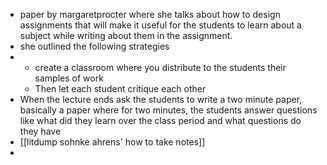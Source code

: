 - paper by margaretprocter where she talks about how to design assignments that will make it useful for the students to learn about a subject while writing about them in the assignment.
- she outlined the following strategies
- - create a classroom where you distribute to the students their samples of work
  - Then let each student critique each other
- When the lecture ends ask the students to write a two minute paper, basically a paper where for two minutes, the students answer questions like what did they learn over the class period and what questions do they have
- [[litdump sohnke ahrens' how to take notes]]
-